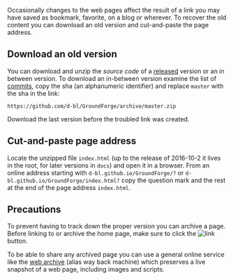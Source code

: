 Occasionally changes to the web pages affect the result of a link
you may have saved as bookmark, favorite, on a blog or wherever.
To recover the old content you can download an old version and
cut-and-paste the page address.


Download an old version
-----------------------

You can download and unzip the _source code_ of a [released] version or an in between version.
To download an in-between version examine the list of [commits],
copy the sha (an alphanumeric identifier) and replace `master` with the sha in the link:

    https://github.com/d-bl/GroundForge/archive/master.zip

Download the last version before the troubled link was created.

[commits]: https://github.com/d-bl/GroundForge/commits/master
[released]: https://github.com/d-bl/GroundForge/releases/


Cut-and-paste page address
--------------------------

Locate the unzipped file `index.html` (up to the release of 2016-10-2
it lives in the root, for later versions in `docs`) and open it in a browser.
From an online address starting with `d-bl.github.io/GroundForge/?`
or `d-bl.github.io/GroundForge/index.html?`
copy the question mark and the rest at the end of the page address `index.html`.


Precautions
-----------

To prevent having to track down the proper version you can archive a page.
Before linking to or archive the home page, make sure to click the
![link](https://d-bl.github.io/GroundForge/images/link.png) button.

To be able to share any archived page you can use a general online service
like the [web archive] (alias way back machine) which preserves
a live snapshot of a web page, including images and scripts.

[web archive]: https://web.archive.org/
